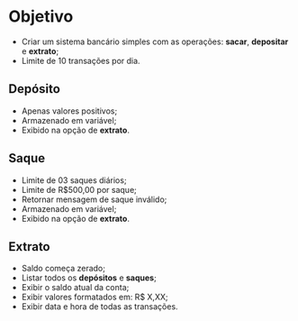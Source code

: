 # Objetivo
- Criar um sistema bancário simples com as operações: **sacar**, **depositar** e **extrato**;
- Limite de 10 transações por dia.
## Depósito
- Apenas valores positivos;
- Armazenado em variável;
- Exibido na opção de **extrato**.
## Saque
- Limite de 03 saques diários;
- Limite de R$500,00 por saque;
- Retornar mensagem de saque inválido;
- Armazenado em variável;
- Exibido na opção de **extrato**.
## Extrato
- Saldo começa zerado;
- Listar todos os **depósitos** e **saques**;
- Exibir o saldo atual da conta;
- Exibir valores formatados em: R$ X,XX;
- Exibir data e hora de todas as transações.
